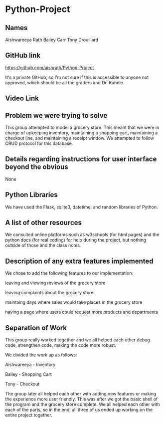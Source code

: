 # Python-Project

## Names
Aishwareeya Rath
Bailey Carr
Tony Drouillard

## GitHub link
https://github.com/aishrath/Python-Project

It's a private GitHub, so I'm not sure if this is accessible to anyone not approved, which should be all the graders and Dr. Kuhnle.

## Video Link

## Problem we were trying to solve
This group attempted to model a grocery store. This meant that we were in charge of upkeeping inventory, maintaining a shopping cart, maintaining a checkout line, and maintaining a receipt window. We attempted to follow CRUD protocol for this database.

## Details regarding instructions for user interface beyond the obvious
None

## Python Libraries
We have used the Flask, sqlite3, datetime, and random libraries of Python.

## A list of other resources
We consulted online platforms such as w3schools (for html pages) and the python docs (for real coding) for help during the project, but nothing outside of those and the class notes.

## Description of any extra features implemented
We chose to add the following features to our implementation:

leaving and viewing reviews of the grocery store

leaving complaints about the grocery store

maintaing days where sales would take places in the grocery store

having a page where users could request more products and departments

## Separation of Work
This group really worked together and we all helped each other debug code, strengthen code, making the code more robust.

We divided the work up as follows:

Aishwareeya - Inventory

Bailey - Shopping Cart

Tony - Checkout

The group later all helped each other with adding new features or making the experience more user friendly. This was after we got the basic shell of the program and the grocery store complete. We all helped each other with each of the parts, so in the end, all three of us ended up working on the entire project together.
